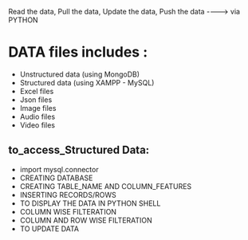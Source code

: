Read the data, Pull the data, Update the data, Push the data ----> via PYTHON                                                    

# DATA files includes :                                                                                        
* Unstructured data (using MongoDB)                                                       
* Structured data (using XAMPP - MySQL)                                                                                   
* Excel files                                                                                               
* Json files                                                                                                        
* Image files                                                                                                              
* Audio files                                                                                                               
* Video files                                                                                                      


## to_access_Structured Data:

* import mysql.connector
* CREATING DATABASE
* CREATING TABLE_NAME AND COLUMN_FEATURES
* INSERTING RECORDS/ROWS
* TO DISPLAY THE DATA IN PYTHON SHELL
* COLUMN WISE FILTERATION
* COLUMN AND ROW WISE FILTERATION
* TO UPDATE DATA
